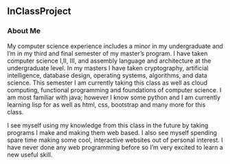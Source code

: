 ## InClassProject
### About Me
My computer science experience includes a minor in my undergraduate and I’m in my third and final semester of my master’s program. I have taken computer science I,II, III, and assembly language and architecture at the undergraduate level. In my masters I have taken cryptography, artificial intelligence, database design, operating systems, algorithms, and data science. This semester I am currently taking this class as well as cloud computing, functional programming and foundations of computer science. I am most familiar with java;
 however I know some python and I am currently learning lisp for as well as html, css, bootstrap and many more for this class. 
 
I see myself using my knowledge from this class in the future by taking programs I make and making them web based. I also see myself spending spare time making some cool, interactive websites out of personal interest. I have never done any web programming before so I’m very excited to learn a new useful skill. 
